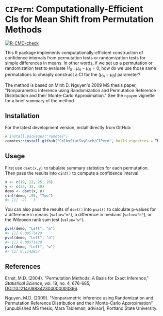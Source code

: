 # `CIPerm`: Computationally-Efficient CIs for Mean Shift from Permutation Methods

<!-- badges: start -->
[![R-CMD-check](https://github.com/ColbyStatSvyRsch/CIPerm/workflows/R-CMD-check/badge.svg)](https://github.com/ColbyStatSvyRsch/CIPerm/actions)
<!-- badges: end -->

This R package implements computationally-efficient construction of confidence intervals from permutation tests or randomization tests for simple differences in means. In other words, if we set up a permutation or randomization test to evaluate $H_0: \mu_A - \mu_B = 0$, how do we use those same permutations to cheaply construct a CI for the $(\mu_A - \mu_B)$ parameter?

The method is based on Minh D. Nguyen's 2009 MS thesis paper, "Nonparametric Inference using Randomization and Permutation Reference Distribution and their Monte-Carlo Approximation."
See the `nguyen` vignette for a brief summary of the method.

## Installation

For the latest development version, install directly from GitHub:

```r
# install.packages("remotes")
remotes::install_github("ColbyStatSvyRsch/CIPerm", build_vignettes = TRUE)
```

## Usage

First use `dset(x,y)` to tabulate summary statistics for each permutation.
Then pass the results into `cint()` to compute a confidence interval.

```r
x <- c(19, 22, 25, 26)
y <- c(23, 33, 40)
demo <- dset(x, y)
cint(demo, .95, "Two")
#> [1] -21   3
```

You can also pass the results of `dset()` into `pval()` to calculate p-values
for a difference in means (`value="m"`),
a difference in medians (`value="d"`),
or the Wilcoxon rank sum test (`value="w"`).

```r
pval(demo, "Left", "m")
#> [1] 0.08571429
pval(demo, "Left", "d")
#> [1] 0.08571429
pval(demo, "Left", "w")
#> [1] 0.1142857
```

## References

Ernst, M.D. (2004).
"Permutation Methods: A Basis for Exact Inference,"
*Statistical Science*, vol. 19, no. 4, 676-685,
[DOI:10.1214/088342304000000396](https://doi.org/10.1214/088342304000000396).

Nguyen, M.D. (2009).
"Nonparametric Inference using Randomization and Permutation
Reference Distribution and their Monte-Carlo Approximation"
[unpublished MS thesis; Mara Tableman, advisor], Portland State University.
